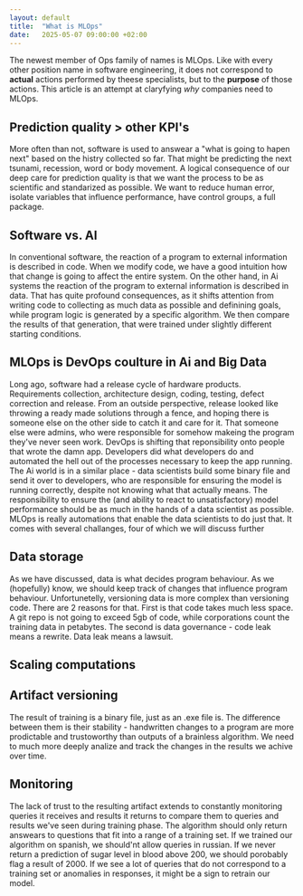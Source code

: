```yaml
---
layout: default
title:  "What is MLOps"
date:   2025-05-07 09:00:00 +02:00
---
```


The newest member of Ops family of names is MLOps. Like with every other position name in software engineering, it does not correspond to **actual** actions performed by theese specialists, but to the **purpose** of those actions. This article is an attempt at claryfying *why* companies need to MLOps.

## Prediction quality > other KPI's

More often than not, software is used to answear a "what is going to hapen next" based on the histry collected so far. That might be predicting the next tsunami, recession, word or body movement. A logical consequence of our deep care for prediction quality is that we want the process to be as scientific and standarized as possible. We want to reduce human error, isolate variables that influence performance, have control groups, a full package. 

## Software vs. AI

In conventional software, the reaction of a program to external information is described in code. When we modify code, we have a good intuition how that change is going to affect the entire system. On the other hand, in Ai systems the reaction of the program to external information is described in data. That has quite profound consequences, as it shifts attention from writing code to collecting as much data as possible and definining goals, while program logic is generated by a specific algorithm. We then compare the results of that generation, that were trained under slightly different starting conditions.

## MLOps is DevOps coulture in Ai and Big Data

Long ago, software had a release cycle of hardware products. Requirements collection, architecture design, coding, testing, defect correction and release. From an outside perspective, release looked like throwing a ready made solutions through a fence, and hoping there is someone else on the other side to catch it and care for it. That someone else were admins, who were responsible for somehow makeing the program they've never seen work. DevOps is shifting that reponsibility onto people that wrote the damn app. Developers did what developers do and automated the hell out of the processes necessary to keep the app running. The Ai world is in a similar place - data scientists build some binary file and send it over to developers, who are responsible for ensuring the model is running correctly, despite not knowing what that actually means. The responsibility to ensure the (and ability to react to unsatisfactory) model performance should be as much in the hands of a data scientist as possible. MLOps is really automations that enable the data scientists to do just that. It comes with several challanges, four of which we will discuss further

## Data storage

As we have discussed, data is what decides program behaviour. As we (hopefully) know, we should keep track of changes that influence program behaviour. Unfortunetelly, versioning data is more complex than versioning code. There are 2 reasons for that. First is that code takes much less space. A git repo is not going to exceed 5gb of code, while corporations count the training data in petabytes. The second is data governance - code leak means a rewrite. Data leak means a lawsuit. 

## Scaling computations

## Artifact versioning
The result of training is a binary file, just as an .exe file is. The difference between them is their stability - handwritten changes to a program are more prodictable and trustoworthy than outputs of a brainless algorithm. We need to much more deeply analize and track the changes in the results we achive over time. 

## Monitoring

The lack of trust to the resulting artifact extends to constantly monitoring queries it receives and results it returns to compare them to queries and results we've seen during training phase. The algorithm should only return answears to questions that fit into a range of a training set. If we trained our algorithm on spanish, we should'nt allow queries in russian. If we never return a prediction of sugar level in blood above 200, we should porobably flag a result of 2000. If we see a lot of queries that do not correspond to a training set or anomalies in responses, it might be a sign to retrain our model.



